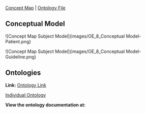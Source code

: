 [Concept Map](#conceptual-model) | [Ontology File](#ontologies)

## Conceptual Model
![Concept Map Subject Model](images/OE_8_Conceptual Model-Patient.png)

![Concept Map Subject Model](images/OE_8_Conceptual Model-Guideline.png)

## Ontologies

**Link:**
[Ontology Link](patient-guideline-recommender.rdf)

[Individual Ontology](patient-guideline-recommender-individuals.rdf)


**View the ontology documentation at:**

